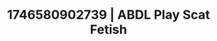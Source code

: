 ---
categories:
- Erotic photography
- Interactive NSFW
- AI-generated
- Hidden desires
- ASMR
- Vintage boudoir
- Pillow talk
- Cosplay
image: /assets/images/1746580902739.jpg
layout: post
seo:
  description: Featured content with high-quality Scat Fetish, ABDL Play. HD images
    available.
  keywords: Scat Fetish, ABDL Play
  og_image: /assets/images/1746580902739.jpg
  schema_type: VisualArtwork
tags:
- '#1746580902739'
- Scat Fetish
- ABDL Play
title: 1746580902739 | ABDL Play Scat Fetish
---